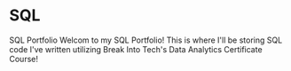 # SQL
SQL Portfolio
Welcom to my SQL Portfolio! This is where I'll be storing SQL code I've written utilizing Break Into Tech's Data Analytics Certificate Course!
